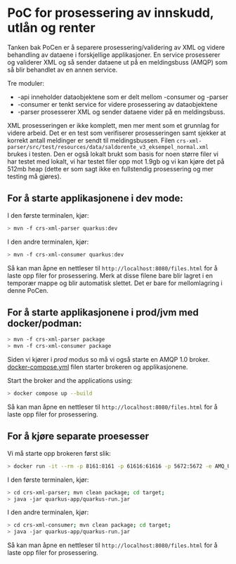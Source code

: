 # PoC for prosessering av innskudd, utlån og renter

Tanken bak PoCen er å separere prosessering/validering av XML og videre behandling av dataene i forskjellige applikasjoner.
En service prosesserer og validerer XML og så sender dataene ut på en meldingsbuss (AMQP) som så blir behandlet av en annen service.

Tre moduler:
- -api inneholder dataobjektene som er delt mellom -consumer og -parser
- -consumer er tenkt service for videre prosessering av dataobjektene
- -parser prosesserer XML og sender dataene vider på en meldingsbuss.

XML prosesseringen er ikke komplett, men mer ment som et grunnlag for videre arbeid.
Det er en test som verifiserer prosesseringen samt sjekker at korrekt antall meldinger er sendt til meldingsbussen.
Filen `crs-xml-parser/src/test/resources/data/saldorente_v3_eksempel_normal.xml` brukes i testen.
Den er også lokalt brukt som basis for noen større filer vi har testet med lokalt, vi har testet filer opp mot 1.9gb og vi kan kjøre det på 512mb heap (dette er som sagt ikke en fullstendig prosessering og mer testing må gjøres).


## For å starte applikasjonene i dev mode:

I den første terminalen, kjør:

```bash
> mvn -f crs-xml-parser quarkus:dev
```

I den andre terminalen, kjør:

```bash
> mvn -f crs-xml-consumer quarkus:dev
```  

Så kan man åpne en nettleser til `http://localhost:8080/files.html` for å laste opp filer for prosessering. 
Merk at disse filene bare blir lagret i en temporær mappe og blir automatisk slettet. Det er bare for mellomlagring i denne PoCen.

## For å starte applikasjonene i prod/jvm med docker/podman:

```bash
> mvn -f crs-xml-parser package
> mvn -f crs-xml-consumer package
```
Siden vi kjører i _prod_ modus so må vi også starte en AMQP 1.0 broker.
[docker-compose.yml](docker-compose.yml) filen starter brokeren og applikasjonene.

Start the broker and the applications using:

```bash
> docker compose up --build
```
Så kan man åpne en nettleser til `http://localhost:8080/files.html` for å laste opp filer for prosessering. 


## For å kjøre separate proesesser 

Vi må starte opp brokeren først slik:
```bash
> docker run -it --rm -p 8161:8161 -p 61616:61616 -p 5672:5672 -e AMQ_USER=quarkus -e AMQ_PASSWORD=quarkus quay.io/artemiscloud/activemq-artemis-broker:0.1.4
```

I den første terminalen, kjør:

```bash
> cd crs-xml-parser; mvn clean package; cd target;
> java -jar quarkus-app/quarkus-run.jar
```

I den andre terminalen, kjør:

```bash
> cd crs-xml-consumer; mvn clean package; cd target;
> java -jar quarkus-app/quarkus-run.jar
```  

Så kan man åpne en nettleser til `http://localhost:8080/files.html` for å laste opp filer for prosessering. 

